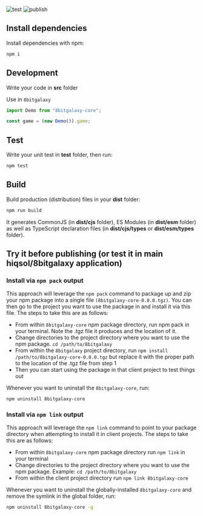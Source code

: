 ![test](https://github.com/hiqsol/8bitgalaxy-core/actions/workflows/test.yml/badge.svg)
![publish](https://github.com/hiqsol/8bitgalaxy-core/actions/workflows/publish.yml/badge.svg)

## Install dependencies

Install dependencies with npm:

```bash
npm i
```

## Development

Write your code in **src** folder

Use in `8bitgalaxy`

```typescript
import Demo from "8bitgalaxy-core";

const game = (new Demo()).game;
```

## Test

Write your unit test in **test** folder, then run:

```bash
npm test
```

## Build

Build production (distribution) files in your **dist** folder:

```bash
npm run build
```

It generates CommonJS (in **dist/cjs** folder), ES Modules (in **dist/esm** folder) as well as TypeScript declaration
files (in **dist/cjs/types** or **dist/esm/types** folder).

## Try it before publishing (or test it in main **hiqsol/8bitgalaxy** application)

### Install via `npm pack` output

This approach will leverage the `npm pack` command to package up and zip your npm package into a single file
`(8bitgalaxy-core-0.0.0.tgz)`. You can then go to the project you want to use the package in and install it via this
file. The steps to take this are as follows:

- From within `8bitgalaxy-core` npm package directory, run npm pack in your terminal. Note the .tgz file it produces and
  the location
  of it.
- Change directories to the project directory where you want to use the npm package.  `cd /path/to/8bitgalaxy`
- From within the `8bitgalaxy` project directory, run `npm install /path/to/8bitgalaxy-core-0.0.0.tgz` but replace it
  with the proper path to the location of the .tgz file from step 1
- Then you can start using the package in that client project to test things out

Whenever you want to uninstall the `8bitgalaxy-core`, run:

```bash
npm uninstall 8bitgalaxy-core
```

### Install via `npm link` output

This approach will leverage the `npm link` command to point to your package directory when attempting to install it in
client projects. The steps to take this are as follows:

- From within `8bitgalaxy-core` npm package directory run `npm link` in your terminal
- Change directories to the project directory where you want to use the npm package.
  Example: `cd /path/to/8bitgalaxy`
- From within the client project directory run `npm link 8bitgalaxy-core`

Whenever you want to uninstall the globally-installed `8bitgalaxy-core` and remove the symlink in the global
folder, run:

```bash
npm uninstall 8bitgalaxy-core -g
```

